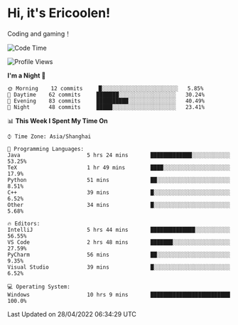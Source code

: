 # Hi, it's Ericoolen!
Coding and gaming！

<!--START_SECTION:waka-->
![Code Time](http://img.shields.io/badge/Code%20Time-221%20hrs%2020%20mins-blue)

![Profile Views](http://img.shields.io/badge/Profile%20Views-2-blue)

**I'm a Night 🦉** 

```text
🌞 Morning    12 commits     █░░░░░░░░░░░░░░░░░░░░░░░░   5.85% 
🌆 Daytime    62 commits     ███████░░░░░░░░░░░░░░░░░░   30.24% 
🌃 Evening    83 commits     ██████████░░░░░░░░░░░░░░░   40.49% 
🌙 Night      48 commits     █████░░░░░░░░░░░░░░░░░░░░   23.41%

```


📊 **This Week I Spent My Time On** 

```text
⌚︎ Time Zone: Asia/Shanghai

💬 Programming Languages: 
Java                     5 hrs 24 mins       █████████████░░░░░░░░░░░░   53.25% 
TeX                      1 hr 49 mins        ████░░░░░░░░░░░░░░░░░░░░░   17.9% 
Python                   51 mins             ██░░░░░░░░░░░░░░░░░░░░░░░   8.51% 
C++                      39 mins             █░░░░░░░░░░░░░░░░░░░░░░░░   6.52% 
Other                    34 mins             █░░░░░░░░░░░░░░░░░░░░░░░░   5.68%

🔥 Editors: 
IntelliJ                 5 hrs 44 mins       ██████████████░░░░░░░░░░░   56.55% 
VS Code                  2 hrs 48 mins       ███████░░░░░░░░░░░░░░░░░░   27.59% 
PyCharm                  56 mins             ██░░░░░░░░░░░░░░░░░░░░░░░   9.35% 
Visual Studio            39 mins             █░░░░░░░░░░░░░░░░░░░░░░░░   6.52%

💻 Operating System: 
Windows                  10 hrs 9 mins       █████████████████████████   100.0%

```


 Last Updated on 28/04/2022 06:34:29 UTC
<!--END_SECTION:waka-->

